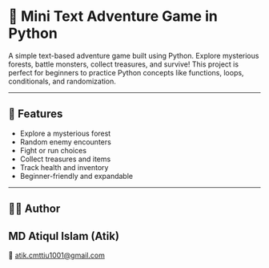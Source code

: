 # 🏹 Mini Text Adventure Game in Python

A simple text-based adventure game built using Python. Explore mysterious forests, battle monsters, collect treasures, and survive! This project is perfect for beginners to practice Python concepts like functions, loops, conditionals, and randomization.

----
## 🚀 Features

- Explore a mysterious forest
- Random enemy encounters
- Fight or run choices
- Collect treasures and items
- Track health and inventory
- Beginner-friendly and expandable
---


## 👨‍💻 Author
## MD Atiqul Islam (Atik)
📧 atik.cmttiu1001@gmail.com

